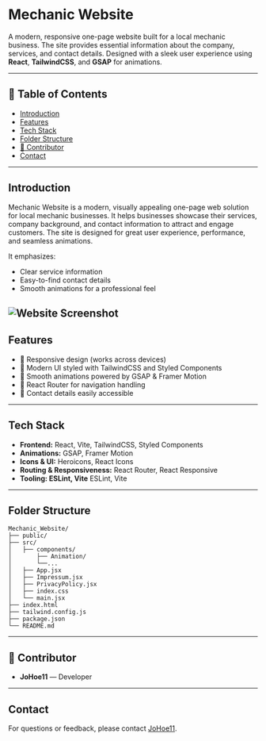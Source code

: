 # Mechanic Website

A modern, responsive one-page website built for a local mechanic business. The site provides essential information about the company, services, and contact details. Designed with a sleek user experience using **React**, **TailwindCSS**, and **GSAP** for animations.

---

## 🚗 Table of Contents

- [Introduction](#introduction)
- [Features](#features)
- [Tech Stack](#tech-stack)
- [Folder Structure](#folder-structure)
- [👥 Contributor](#-contributor)
- [Contact](#contact)

---

## Introduction

Mechanic Website is a modern, visually appealing one-page web solution for local mechanic businesses. It helps businesses showcase their services, company background, and contact information to attract and engage customers. The site is designed for great user experience, performance, and seamless animations.

It emphasizes:

- Clear service information
- Easy-to-find contact details
- Smooth animations for a professional feel

![Website Screenshot](./public/images/screenshot.png)
---

## Features

- 📱 Responsive design (works across devices)
- 🎨 Modern UI styled with TailwindCSS and Styled Components
- 🎥 Smooth animations powered by GSAP & Framer Motion
- 🔗 React Router for navigation handling
- 📌 Contact details easily accessible

---

## Tech Stack

- **Frontend:** React, Vite, TailwindCSS, Styled Components
- **Animations:** GSAP, Framer Motion
- **Icons & UI:** Heroicons, React Icons
- **Routing & Responsiveness:** React Router, React Responsive
- **Tooling: ESLint, Vite** ESLint, Vite

---


## Folder Structure

```
Mechanic_Website/
├── public/
├── src/
│   ├── components/
│       ├── Animation/
│       └──...
│   ├── App.jsx
│   ├── Impressum.jsx
│   ├── PrivacyPolicy.jsx
│   ├── index.css
│   └── main.jsx
├── index.html
├── tailwind.config.js
├── package.json
└── README.md
```

---

## 👥 Contributor

- **JoHoe11** — Developer
  
---

## Contact

For questions or feedback, please contact [JoHoe11](https://github.com/JoHoe11).
```
